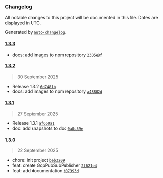 ### Changelog

All notable changes to this project will be documented in this file. Dates are displayed in UTC.

Generated by [`auto-changelog`](https://github.com/CookPete/auto-changelog).

#### [1.3.3](https://github.com/pcandido/n8n-nodes-gcp-pubsub/compare/1.3.2...1.3.3)

- docs: add images to npm repository [`2305e8f`](https://github.com/pcandido/n8n-nodes-gcp-pubsub/commit/2305e8ffea5cbc6e466a83c8567e3d7af9ed25e3)

#### [1.3.2](https://github.com/pcandido/n8n-nodes-gcp-pubsub/compare/1.3.1...1.3.2)

> 30 September 2025

- Release 1.3.2 [`6d7481b`](https://github.com/pcandido/n8n-nodes-gcp-pubsub/commit/6d7481b500f6cdca6fb61d525993fd0d76748cec)
- docs: add images to npm repository [`a48802d`](https://github.com/pcandido/n8n-nodes-gcp-pubsub/commit/a48802d5e646214d171f0ba55b6247ea93eb47b2)

#### [1.3.1](https://github.com/pcandido/n8n-nodes-gcp-pubsub/compare/1.3.0...1.3.1)

> 27 September 2025

- Release 1.3.1 [`af650a1`](https://github.com/pcandido/n8n-nodes-gcp-pubsub/commit/af650a1dc97b41063bfdde4f105a406d183e310a)
- doc: add snapshots to doc [`0a0c59e`](https://github.com/pcandido/n8n-nodes-gcp-pubsub/commit/0a0c59ee71f4fb7002ac958882ad57236ab2919e)

#### 1.3.0

> 22 September 2025

- chore: init project [`beb3209`](https://github.com/pcandido/n8n-nodes-gcp-pubsub/commit/beb320967336c875d70d7413e8316ce519a6a00b)
- feat: create GcpPubSubPublisher [`2f621e4`](https://github.com/pcandido/n8n-nodes-gcp-pubsub/commit/2f621e4d1fdbd487ff67d9d014e9d2006fb44d9b)
- feat: add documentation [`b07393d`](https://github.com/pcandido/n8n-nodes-gcp-pubsub/commit/b07393de18ced9408482e499fc1f41e50e1e20ff)
